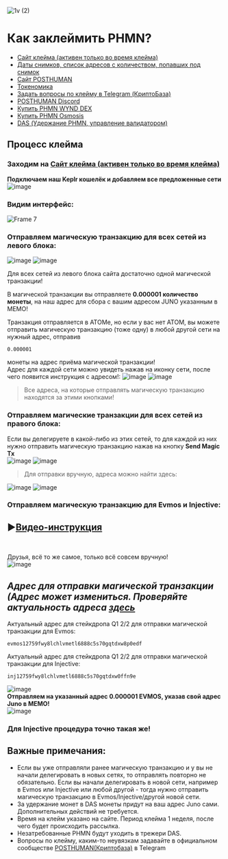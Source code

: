 ![1v (2)](https://user-images.githubusercontent.com/92199696/207265772-c7b055f3-7a5c-43d6-826b-e55684971669.png)
# Как заклеймить PHMN?

- [Сайт клейма (активен только во время клейма)](https://claim.posthuman.digital/)
- [Даты снимков, список адресов с количеством, попавших под снимок](https://claim.posthuman.digital/delegators)
- [Сайт POSTHUMAN](https://posthuman.digital/)
- [Токеномика](https://antropocosmist.medium.com/phmn-tokenomics-rus-67e9eba6bd94)
- [Задать вопросы по клейму в Telegram (КриптоБаза)](https://t.me/Crypto_Base_Chat)
- [POSTHUMAN Discord](https://discord.gg/CzpvRKN9tM)
- [Купить PHMN WYND DEX](https://app.wynddao.com/swap)
- [Купить PHMN Osmosis](https://frontier.osmosis.zone/)
- [DAS (Удержание PHMN, управление валидатором)](https://daodao.zone/dao/juno1h5ex5dn62arjwvwkh88r475dap8qppmmec4sgxzmtdn5tnmke3lqwpplgg)

## Процесс клейма
### Заходим на [Сайт клейма (активен только во время клейма)](https://claim.posthuman.digital/)
**Подключаем наш Keplr кошелёк и добавляем все предложенные сети** <br/>
![image](https://user-images.githubusercontent.com/92199696/207275751-12abeb6a-c7b6-4579-8c73-c4ef9a911be2.png) <br/>
### Видим интерфейс: <br/>
![Frame 7](https://user-images.githubusercontent.com/92199696/207289411-714dca3d-aee3-413e-a678-f7e07ec95ff8.png)
<br/>

### Отправляем магическую транзакцию для всех сетей из левого блока: <br/>
![image](https://user-images.githubusercontent.com/92199696/207290247-e75e08fa-b64a-4cfd-8bd2-8620adb993e4.png)
![image](https://user-images.githubusercontent.com/92199696/207290627-dd9a1579-7a42-4ad1-8682-1f39c5a24375.png)


Для всех сетей из левого блока сайта достаточно одной магической транзакции!

В магической транзакции вы отправляете **0.000001 количество монеты**, на наш адрес для сбора с вашим адресом JUNO указанным в МЕМО! 

Транзакция отправляется в АТОМе, но если у вас нет АТОМ, вы можете отправить магическую транзакцию (тоже одну) в любой другой сети на нужный адрес, отправив 

```
0.000001
``` 
монеты на адрес приёма магической транзакции! <br/>
Адрес для каждой сети можно увидеть нажав на иконку сети, после чего появится инструкция с адресом!:
![image](https://user-images.githubusercontent.com/92199696/207292756-ccca54ac-d4f7-4b85-82f2-d01eb8a518dc.png)
![image](https://user-images.githubusercontent.com/92199696/207292837-8432f40d-d35e-4dc9-8cb3-c62cde3c56d5.png)
> Все адреса, на которые отправлять магическую транзакцию находятся за этими кнопками! 

### Отправляем магические транзакции для всех сетей из правого блока: <br/>
Если вы делегируете в какой-либо из этих сетей, то для каждой из них нужно отправить магическую транзакцию нажав на кнопку **Send Magic Tx** <br/>
![image](https://user-images.githubusercontent.com/92199696/207293499-3770963a-fbca-4434-8079-a9f00c2ce35e.png)
![image](https://user-images.githubusercontent.com/92199696/207294829-630c3931-f7cb-4c7d-b628-fc12d14bbe4c.png)
> Для отправки вручную, адреса можно найти здесь:

![image](https://user-images.githubusercontent.com/92199696/207295072-a1ea4815-2c02-43f7-934e-684098530597.png) ![image](https://user-images.githubusercontent.com/92199696/207295226-c5d5b64a-99b4-44ae-8077-b0529373e302.png)

### Отправляем магическую транзакцию для Evmos и Injective: <br/>

## ▶️[Видео-инструкция](https://www.youtube.com/watch?v=Wkm_5D7_s-U&ab_channel=CosmosEcosystemMoments)
<br/>

Друзья, всё то же самое, только всё совсем вручную! <br/>
![image](https://user-images.githubusercontent.com/92199696/207301102-9977caae-3ee5-407f-930d-7525b590b9b8.png)<br/>
## ***Адрес для отправки магической транзакции (Адрес может измениться. Проверяйте актуальность адреса [здесь](https://claim.posthuman.digital/)***

Актуальный адрес для стейкдропа Q1 2/2 для отправки магической транзакции для Evmos:
```
evmos12759fwy8lchlvmetl6888c5s70gqtdxw8p0edf
```

Актуальный адрес для стейкдропа Q1 2/2 для отправки магической транзакции для Injective:
```
inj12759fwy8lchlvmetl6888c5s70gqtdxw0ffn9e
```

![image](https://user-images.githubusercontent.com/92199696/207301208-3f7345e5-4fa5-47a3-a81b-e013c62a239e.png)<br/>
**Отправляем на указанный адрес 0.000001 EVMOS, указав свой адрес Juno в МЕМО!** <br/>
![image](https://user-images.githubusercontent.com/92199696/207301884-3e952987-ed72-440b-a0a2-adbb241fe7f9.png)

### Для Injective процедура точно такая же!

## Важные примечания:
- Если вы уже отправляли ранее магическую транзакцию и у вы не начали делегировать в новых сетях, то отправлять повторно не обязательно. Если вы начали делегировать в новой сети, например в Evmos или Injective или любой другой - тогда нужно отправить магическую транзакцию в Evmos/Injective/другой новой сети. 
- За удержание монет в DAS монеты придут на ваш  адрес Juno сами. Дополнительных действий не требуется. 
- Время на клейм указано на сайте. Период клейма 1 неделя, после чего будет происходить рассылка.
- Незатребованные PHMN будут уходить в трежери DAS.
- Вопросы по клейму, каким-то неувязкам задавайте в официальном сообществе [POSTHUMAN(Криптобаза)](https://t.me/Crypto_Base_Chat) в Telegram
